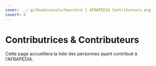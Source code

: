 ```yaml
---
cover: ../.gitbook/assets/bannière 1 AFRAPEDIA Contributeurs.png
coverY: 0
---
```


# Contributrices & Contributeurs

Cette page accueillera la liste des personnes ayant contribué à l'AFRAPEDIA.
